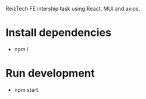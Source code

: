 ReizTech FE intership task using React, MUI and axios.



# Install dependencies
- npm i

# Run development
- npm start
